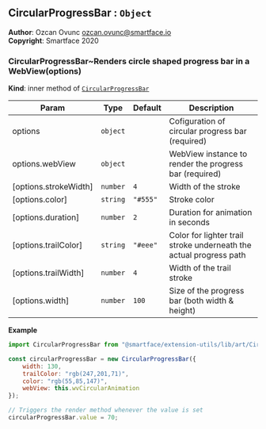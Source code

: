 <a name="module_CircularProgressBar"></a>

## CircularProgressBar : <code>Object</code>
**Author**: Ozcan Ovunc <ozcan.ovunc@smartface.io>  
**Copyright**: Smartface 2020  
<a name="module_CircularProgressBar..Renders circle shaped progress bar in a WebView"></a>

### CircularProgressBar~Renders circle shaped progress bar in a WebView(options)
**Kind**: inner method of [<code>CircularProgressBar</code>](#module_CircularProgressBar)  

| Param | Type | Default | Description |
| --- | --- | --- | --- |
| options | <code>object</code> |  | Cofiguration of circular progress bar (required) |
| options.webView | <code>object</code> |  | WebView instance to render the progress bar (required) |
| [options.strokeWidth] | <code>number</code> | <code>4</code> | Width of the stroke |
| [options.color] | <code>string</code> | <code>&quot;#555&quot;</code> | Stroke color |
| [options.duration] | <code>number</code> | <code>2</code> | Duration for animation in seconds |
| [options.trailColor] | <code>string</code> | <code>&quot;#eee&quot;</code> | Color for lighter trail stroke underneath the actual progress path |
| [options.trailWidth] | <code>number</code> | <code>4</code> | Width of the trail stroke |
| [options.width] | <code>number</code> | <code>100</code> | Size of the progress bar (both width & height) |

**Example**  
```js
import CircularProgressBar from "@smartface/extension-utils/lib/art/CircularProgressBar";

const circularProgressBar = new CircularProgressBar({
    width: 130,
    trailColor: "rgb(247,201,71)",
    color: "rgb(55,85,147)",
    webView: this.wvCircularAnimation
});

// Triggers the render method whenever the value is set
circularProgressBar.value = 70;
```

